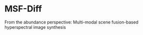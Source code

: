 # MSF-Diff
From the abundance perspective: Multi-modal scene fusion-based hyperspectral image synthesis
